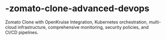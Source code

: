 # -zomato-clone-advanced-devops
Zomato Clone with OpenKruise Integration, Kubernetes orchestration, multi-cloud infrastructure, comprehensive monitoring, security policies, and CI/CD pipelines.

